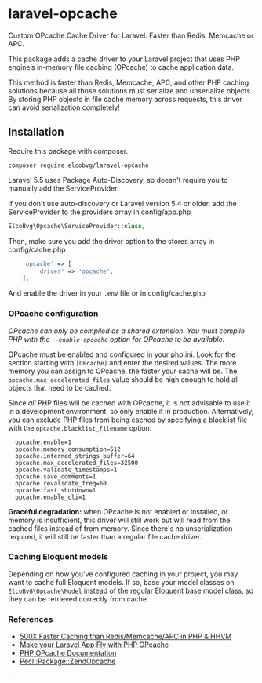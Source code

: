 # laravel-opcache
Custom OPcache Cache Driver for Laravel. Faster than Redis, Memcache or APC.

This package adds a cache driver to your Laravel project that uses PHP engine’s in-memory file caching (OPcache) to cache application data.

This method is faster than Redis, Memcache, APC, and other PHP caching solutions because all those solutions must serialize and unserialize objects. By storing PHP objects in file cache memory across requests, this driver can avoid serialization completely!

## Installation

Require this package with composer.

```shell
composer require elcobvg/laravel-opcache
```

Laravel 5.5 uses Package Auto-Discovery, so doesn't require you to manually add the ServiceProvider.

If you don't use auto-discovery or Laravel version 5.4 or older, add the ServiceProvider to the providers array in config/app.php

```php
ElcoBvg\Opcache\ServiceProvider::class,
```

Then, make sure you add the driver option to the stores array in config/cache.php

```php
    'opcache' => [
        'driver' => 'opcache',
    ],
```

And enable the driver in your `.env` file or in config/cache.php

### OPcache configuration

*OPcache can only be compiled as a shared extension. You must compile PHP with the `--enable-opcache` option for OPcache to be available.*

OPcache must be enabled and configured in your php.ini. Look for the section starting with `[OPcache]` and enter the desired values. The more memory you can assign to OPcache, the faster your cache will be. The `opcache.max_accelerated_files` value should be high enough to hold all objects that need to be cached. 

Since *all* PHP files will be cached with OPcache, it is not advisable to use it in a development environment, so only enable it in production. Alternatively, you can exclude PHP files from being cached by specifying a blacklist file with the `opcache.blacklist_filename` option. 

```shell
  opcache.enable=1
  opcache.memory_consumption=512
  opcache.interned_strings_buffer=64
  opcache.max_accelerated_files=32500
  opcache.validate_timestamps=1
  opcache.save_comments=1
  opcache.revalidate_freq=60
  opcache.fast_shutdown=1
  opcache.enable_cli=1
```

**Graceful degradation:** when OPcache is not enabled or installed, or memory is insufficient, this driver will still work but will read from the cached files instead of from memory. Since there's no unserialization required, it will still be faster than a regular file cache driver.

### Caching Eloquent models

Depending on how you've configured caching in your project, you may want to cache full Eloquent models. If so, base your model classes on `ElcoBvG\Opcache\Model` instead of the regular Eloquent base model class, so they can be retrieved correctly from cache.

### References

- [500X Faster Caching than Redis/Memcache/APC in PHP & HHVM](https://blog.graphiq.com/500x-faster-caching-than-redis-memcache-apc-in-php-hhvm-dcd26e8447ad)
- [Make your Laravel App Fly with PHP OPcache](https://medium.com/appstract/make-your-laravel-app-fly-with-php-opcache-9948db2a5f93)
- [PHP OPcache Documentation](http://php.net/manual/en/book.opcache.php)
- [Pecl::Package::ZendOpcache](http://pecl.php.net/package/ZendOpcache)

`